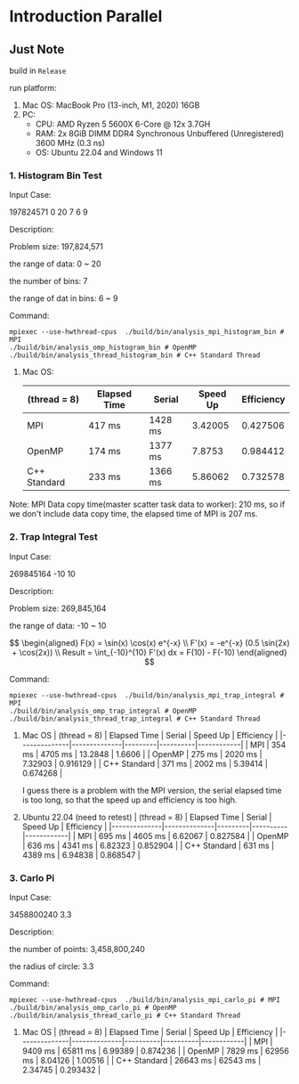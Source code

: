 # Introduction Parallel

## Just Note

build in `Release`

run platform:

1. Mac OS: MacBook Pro (13-inch, M1, 2020) 16GB
2. PC:
    - CPU: AMD Ryzen 5 5600X 6-Core @ 12x 3.7GH
    - RAM: 2x 8GiB DIMM DDR4 Synchronous Unbuffered (Unregistered) 3600 MHz (0.3 ns)
    - OS: Ubuntu 22.04 and Windows 11


### 1. Histogram Bin Test

Input Case:

197824571 0 20 7 6 9

Description:

Problem size: 197,824,571

the range of data: 0 ~ 20

the number of bins: 7

the range of dat in bins: 6 ~ 9

Command:

```shell
mpiexec --use-hwthread-cpus  ./build/bin/analysis_mpi_histogram_bin # MPI
./build/bin/analysis_omp_histogram_bin # OpenMP
./build/bin/analysis_thread_histogram_bin # C++ Standard Thread
```

1. Mac OS:

    | (thread = 8) | Elapsed Time | Serial  | Speed Up | Efficiency |
    |--------------|--------------|---------|----------|------------|
    | MPI          | 417 ms       | 1428 ms | 3.42005  | 0.427506   |
    | OpenMP       | 174 ms       | 1377 ms | 7.8753   | 0.984412   |
    | C++ Standard | 233 ms       | 1366 ms | 5.86062  | 0.732578   |

Note: MPI Data copy time(master scatter task data to worker): 210 ms, so if we don't include data copy time, the elapsed time of MPI is 207 ms.

### 2. Trap Integral Test

Input Case:

269845164 -10 10

Description:

Problem size: 269,845,164

the range of data: -10 ~ 10

$$
\begin{aligned}
F(x) = \sin(x) \cos(x) e^{-x} \\
F'(x) = -e^{-x} (0.5 \sin(2x) + \cos(2x)) \\
Result = \int_{-10}^{10} F'(x) dx = F(10) - F(-10)
\end{aligned}
$$

Command:

```shell
mpiexec --use-hwthread-cpus  ./build/bin/analysis_mpi_trap_integral # MPI
./build/bin/analysis_omp_trap_integral # OpenMP
./build/bin/analysis_thread_trap_integral # C++ Standard Thread
```

1. Mac OS
    | (thread = 8) | Elapsed Time | Serial  | Speed Up | Efficiency |
    |--------------|--------------|---------|----------|------------|
    | MPI          | 354 ms       | 4705 ms | 13.2848  | 1.6606     |
    | OpenMP       | 275 ms       | 2020 ms | 7.32903  | 0.916129   |
    | C++ Standard | 371 ms       | 2002 ms | 5.39414  | 0.674268   |

    I guess there is a problem with the MPI version, the serial elapsed time is too long, so that the speed up and efficiency is too high.
2. Ubuntu 22.04 (need to retest)
    | (thread = 8) | Elapsed Time | Serial  | Speed Up | Efficiency |
    |--------------|--------------|---------|----------|------------|
    | MPI          | 695 ms       | 4605 ms | 6.62067  | 0.827584   |
    | OpenMP       | 636 ms       | 4341 ms | 6.82323  | 0.852904   |
    | C++ Standard | 631 ms       | 4389 ms | 6.94838  | 0.868547   |

### 3. Carlo Pi

Input Case:

3458800240 3.3

Description:

the number of points: 3,458,800,240

the radius of circle: 3.3

Command:

```shell
mpiexec --use-hwthread-cpus  ./build/bin/analysis_mpi_carlo_pi # MPI
./build/bin/analysis_omp_carlo_pi # OpenMP
./build/bin/analysis_thread_carlo_pi # C++ Standard Thread
```

1. Mac OS
    | (thread = 8) | Elapsed Time | Serial   | Speed Up | Efficiency |
    |--------------|--------------|----------|----------|------------|
    | MPI          | 9409 ms      | 65811 ms | 6.99389  | 0.874236   |
    | OpenMP       | 7829 ms      | 62956 ms | 8.04126  | 1.00516    |
    | C++ Standard | 26643 ms     | 62543 ms | 2.34745  | 0.293432   |
